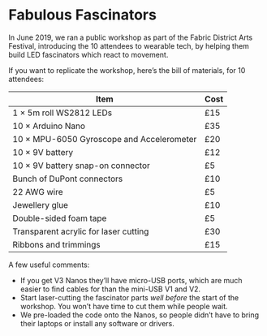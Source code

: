 # Fabulous Fascinators

In June 2019, we ran a public workshop as part of the Fabric District Arts Festival, introducing the 10 attendees to wearable tech, by helping them build LED fascinators which react to movement.

If you want to replicate the workshop, here’s the bill of materials, for 10 attendees:

| Item | Cost |
| --- | --- |
| 1 × 5m roll WS2812 LEDs | £15 |
| 10 × Arduino Nano | £35 |
| 10 × MPU-6050 Gyroscope and Accelerometer | £20 |
| 10 × 9V battery | £12 |
| 10 × 9V battery snap-on connector | £5 |
| Bunch of DuPont connectors | £10 |
| 22 AWG wire | £5 |
| Jewellery glue | £10 |
| Double-sided foam tape | £5 |
| Transparent acrylic for laser cutting | £30 |
| Ribbons and trimmings | £15 |

A few useful comments:

* If you get V3 Nanos they’ll have micro-USB ports, which are much easier to find cables for than the mini-USB V1 and V2.
* Start laser-cutting the fascinator parts _well before_ the start of the workshop. You won’t have time to cut them while people wait.
* We pre-loaded the code onto the Nanos, so people didn’t have to bring their laptops or install any software or drivers.
